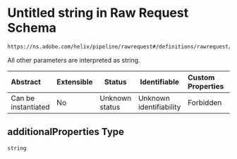 # Untitled string in Raw Request Schema

```txt
https://ns.adobe.com/helix/pipeline/rawrequest#/definitions/rawrequest/properties/params/additionalProperties
```

All other parameters are interpreted as string.


| Abstract            | Extensible | Status         | Identifiable            | Custom Properties | Additional Properties | Access Restrictions | Defined In                                                                |
| :------------------ | ---------- | -------------- | ----------------------- | :---------------- | --------------------- | ------------------- | ------------------------------------------------------------------------- |
| Can be instantiated | No         | Unknown status | Unknown identifiability | Forbidden         | Allowed               | none                | [rawrequest.schema.json\*](rawrequest.schema.json "open original schema") |

## additionalProperties Type

`string`
